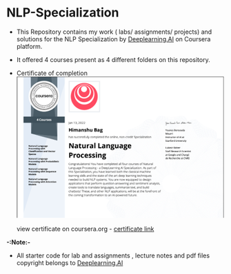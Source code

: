 # NLP-Specialization

- This Repository contains my work ( labs/ assignments/ projects) and solutions for the NLP Specialization by [Deeplearning.AI](https://www.deeplearning.ai/) on Coursera platform.
- It offered 4 courses present as 4 different folders on this repository.
- Certificate of completion
  ![certificate_img](1.png "load 1.png image")

  view certificate on coursera.org - [certificate link](https://www.coursera.org/account/accomplishments/specialization/7FZL772S3EHY)

**-:Note:-**
- All starter code for lab and assignments , lecture notes and pdf files copyright belongs to [Deeplearning.AI](https://www.deeplearning.ai/)
